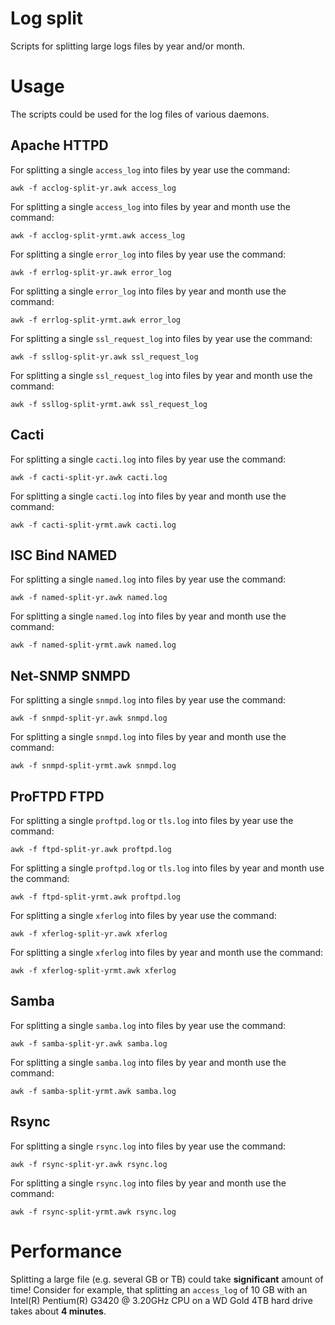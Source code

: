 # Log split

Scripts for splitting large logs files by year and/or month.

# Usage

The scripts could be used for the log files of various daemons.

## Apache HTTPD

For splitting a single `access_log` into files by year use the command:

```awk -f acclog-split-yr.awk access_log```

For splitting a single `access_log` into files by year and month use
the command:

```awk -f acclog-split-yrmt.awk access_log```

For splitting a single `error_log` into files by year use the command:

```awk -f errlog-split-yr.awk error_log```

For splitting a single `error_log` into files by year and month use
the command:

```awk -f errlog-split-yrmt.awk error_log```

For splitting a single `ssl_request_log` into files by year use the command:

```awk -f ssllog-split-yr.awk ssl_request_log```

For splitting a single `ssl_request_log` into files by year and month use
the command:

```awk -f ssllog-split-yrmt.awk ssl_request_log```

## Cacti

For splitting a single `cacti.log` into files by year use the command:

```awk -f cacti-split-yr.awk cacti.log```

For splitting a single `cacti.log` into files by year and month use
the command:

```awk -f cacti-split-yrmt.awk cacti.log```

## ISC Bind NAMED

For splitting a single `named.log` into files by year use the command:

```awk -f named-split-yr.awk named.log```

For splitting a single `named.log` into files by year and month use
the command:

```awk -f named-split-yrmt.awk named.log```

## Net-SNMP SNMPD

For splitting a single `snmpd.log` into files by year use the command:

```awk -f snmpd-split-yr.awk snmpd.log```

For splitting a single `snmpd.log` into files by year and month use
the command:

```awk -f snmpd-split-yrmt.awk snmpd.log```

## ProFTPD FTPD

For splitting a single `proftpd.log` or `tls.log` into files by year use
the command:

```awk -f ftpd-split-yr.awk proftpd.log```

For splitting a single `proftpd.log` or `tls.log` into files by year and
month use the command:

```awk -f ftpd-split-yrmt.awk proftpd.log```

For splitting a single `xferlog` into files by year use the command:

```awk -f xferlog-split-yr.awk xferlog```

For splitting a single `xferlog` into files by year and month use
the command:

```awk -f xferlog-split-yrmt.awk xferlog```

## Samba

For splitting a single `samba.log` into files by year use the command:

```awk -f samba-split-yr.awk samba.log```

For splitting a single `samba.log` into files by year and month use
the command:

```awk -f samba-split-yrmt.awk samba.log```

## Rsync

For splitting a single `rsync.log` into files by year use the command:

```awk -f rsync-split-yr.awk rsync.log```

For splitting a single `rsync.log` into files by year and month use
the command:

```awk -f rsync-split-yrmt.awk rsync.log```

# Performance

Splitting a large file (e.g. several GB or TB) could take **significant**
amount of time! Consider for example, that splitting an `access_log` of 10 GB
with an Intel(R) Pentium(R) G3420 @ 3.20GHz CPU on a WD Gold 4TB hard drive
takes about **4 minutes**.

